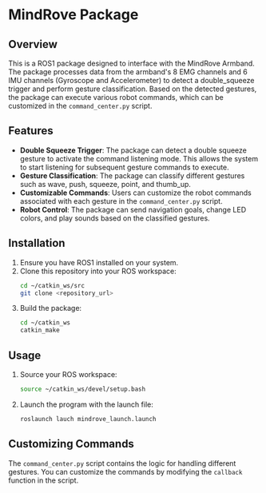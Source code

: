 # MindRove Package

## Overview

This is a ROS1 package designed to interface with the MindRove Armband. The package processes data from the armband's 8 EMG channels and 6 IMU channels (Gyroscope and Accelerometer) to detect a double_squeeze trigger and perform gesture classification. Based on the detected gestures, the package can execute various robot commands, which can be customized in the `command_center.py` script.

## Features

- **Double Squeeze Trigger**: The package can detect a double squeeze gesture to activate the command listening mode. This allows the system to start listening for subsequent gesture commands to execute.
- **Gesture Classification**: The package can classify different gestures such as wave, push, squeeze, point, and thumb_up.
- **Customizable Commands**: Users can customize the robot commands associated with each gesture in the `command_center.py` script.
- **Robot Control**: The package can send navigation goals, change LED colors, and play sounds based on the classified gestures.

## Installation

1. Ensure you have ROS1 installed on your system.
2. Clone this repository into your ROS workspace:
    ```bash
    cd ~/catkin_ws/src
    git clone <repository_url>
    ```
3. Build the package:
    ```bash
    cd ~/catkin_ws
    catkin_make
    ```

## Usage

1. Source your ROS workspace:
    ```bash
    source ~/catkin_ws/devel/setup.bash
    ```
2. Launch the program with the launch file:
    ```bash
    roslaunch lauch mindrove_launch.launch
    ```

## Customizing Commands

The `command_center.py` script contains the logic for handling different gestures. You can customize the commands by modifying the `callback` function in the script.

